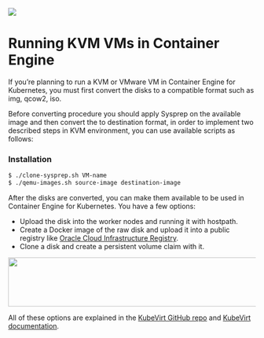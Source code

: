 
![](https://github.com/netgroup-polito/CrownLabs/blob/Amir/Kubevirt/pic/migration-steps.jpg)

# Running KVM VMs in Container Engine

If you’re planning to run a KVM or VMware VM in Container Engine for Kubernetes, you must first convert the disks to a compatible format
such as img, qcow2, iso. 

Before converting procedure you should apply Sysprep on the available image and then convert the to destination format, in order to implement two described steps in KVM environment, you can use available scripts as follows:


### Installation


```sh
$ ./clone-sysprep.sh VM-name
$ ./qemu-images.sh source-image destination-image
```

After the disks are converted, you can make them available to be used in Container Engine for Kubernetes. You have a few options:
  - Upload the disk into the worker nodes and running it with hostpath.
  - Create a Docker image of the raw disk and upload it into a public registry like [Oracle Cloud Infrastructure Registry][df1].
  - Clone a disk and create a persistent volume claim with it.
  
  <img src="https://github.com/netgroup-polito/CrownLabs/blob/Amir/Kubevirt/pic/import-disk.jpg" width="600" height="100" />
  

All of these options are explained in the [KubeVirt GitHub repo][df2] and [KubeVirt documentation][df3].




   [df1]: <https://docs.cloud.oracle.com/en-us/iaas/Content/Registry/Concepts/registryoverview.htm>
   [df2]: <https://github.com/kubevirt/kubevirt/>
   [df3]: <https://kubevirt.io/user-guide/#/creation/creating-virtual-machines>
